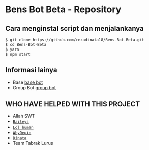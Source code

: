 # Bens Bot Beta - Repository

## Cara menginstal script dan menjalankanya
```bash
$ git clone https://github.com/rezadinata18/Bens-Bot-Beta.git
$ cd Bens-Bot-Beta
$ yarn
$ npm start 
```

## Informasi lainya
- Base [base bot](https://github.com/WhyDepin/baileys-bot-whatsapp)
- Group Bot [group bot](https://chat.whatsapp.com/Bs2eptyeXtd9icSiYSYbO0)

## WHO HAVE HELPED WITH THIS PROJECT
* Allah SWT
* [`Baileys`](https://github.com/adiwajshing/Baileys)
* [`Lol human`](https://lolhuman.xyz)
* [`WhyDepin`](https://github.com/WhyDepin)
* [`Dinata`](https://github.com/rezadinata18)
* Team Tabrak Lurus

